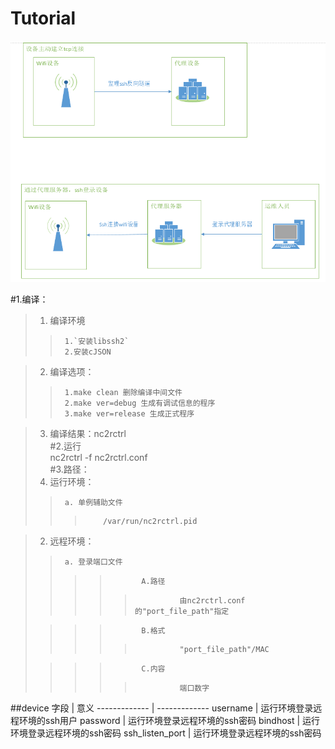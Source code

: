 # Tutorial

![架构图](/pic/frame_pic.png)

#1.编译：  
>	1) 编译环境   
>>	  	1.`安装libssh2`
>>		2.安装cJSON  
	  
>	2) 编译选项：
>>		1.make clean 删除编译中间文件
>>		2.make ver=debug 生成有调试信息的程序
>>		3.make ver=release 生成正式程序
	
>	3) 编译结果：nc2rctrl   
#2.运行   
>	nc2rctrl -f nc2rctrl.conf   
#3.路径：
>	1) 运行环境：
>>		a. 单例辅助文件
>>>			/var/run/nc2rctrl.pid   

>	2) 远程环境：
>>		a. 登录端口文件
>>>>			A.路径
>>>>>				由nc2rctrl.conf的"port_file_path"指定
>
>>>>			B.格式
>>>>>				"port_file_path"/MAC
>
>>>>			C.内容
>>>>>				端口数字

##<a name="table"/>device
字段  | 意义
------------- | -------------
username  | 运行环境登录远程环境的ssh用户
password  | 运行环境登录远程环境的ssh密码
bindhost  | 运行环境登录远程环境的ssh密码
ssh_listen_port |  运行环境登录远程环境的ssh密码
